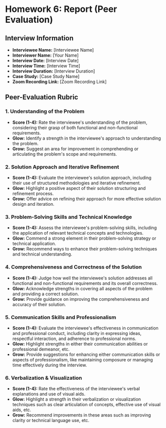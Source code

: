 # Homework 6: Report (Peer Evaluation)

## Interview Information

- **Interviewee Name:** [Interviewee Name]
- **Interviewer Name:** [Your Name]
- **Interview Date:** [Interview Date]
- **Interview Time:** [Interview Time]
- **Interview Duration:** [Interview Duration]
- **Case Study:** [Case Study Name]
- **Zoom Recording Link:** [Zoom Recording Link]

## Peer-Evaluation Rubric

### 1. Understanding of the Problem

- **Score (1-4):** Rate the interviewee's understanding of the problem, considering their grasp of both functional and non-functional requirements.
- **Glow:** Identify a strength in the interviewee's approach to understanding the problem.
- **Grow:** Suggest an area for improvement in comprehending or articulating the problem's scope and requirements.

### 2. Solution Approach and Iterative Refinement

- **Score (1-4):** Evaluate the interviewee's solution approach, including their use of structured methodologies and iterative refinement.
- **Glow:** Highlight a positive aspect of their solution structuring and refinement process.
- **Grow:** Offer advice on refining their approach for more effective solution design and iteration.

### 3. Problem-Solving Skills and Technical Knowledge

- **Score (1-4):** Assess the interviewee's problem-solving skills, including the application of relevant technical concepts and technologies.
- **Glow:** Commend a strong element in their problem-solving strategy or technical application.
- **Grow:** Recommend ways to enhance their problem-solving techniques and technical understanding.

### 4. Comprehensiveness and Correctness of the Solution

- **Score (1-4):** Judge how well the interviewee's solution addresses all functional and non-functional requirements and its overall correctness.
- **Glow:** Acknowledge strengths in covering all aspects of the problem and providing a correct solution.
- **Grow:** Provide guidance on improving the comprehensiveness and accuracy of their solution.

### 5. Communication Skills and Professionalism

- **Score (1-4):** Evaluate the interviewee's effectiveness in communication and professional conduct, including clarity in expressing ideas, respectful interaction, and adherence to professional norms.
- **Glow:** Highlight strengths in either their communication abilities or professional demeanor, etc.
- **Grow:** Provide suggestions for enhancing either communication skills or aspects of professionalism, like maintaining composure or managing time effectively during the interview.

### 6. Verbalization & Visualization

- **Score (1-4):** Rate the effectiveness of the interviewee's verbal explanations and use of visual aids.
- **Glow:** Highlight a strength in their verbalization or visualization techniques such as clear articulation of concepts, effective use of visual aids, etc.
- **Grow:** Recommend improvements in these areas such as improving clarity or technical language use, etc.